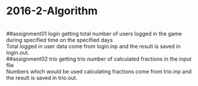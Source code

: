 # 2016-2-Algorithm
<br>
##assignment01 login
  getting total number of users logged in the game during specified time on the specified days<br>
  Total logged in user data come from login.inp and the result is saved in login.out.
<br>
##assignment02 trio
  getting trio number of calculated fractions in the input flie<br>
  Numbers which would be used calculating fractions come from trio.inp and the result is saved in trio.out.
